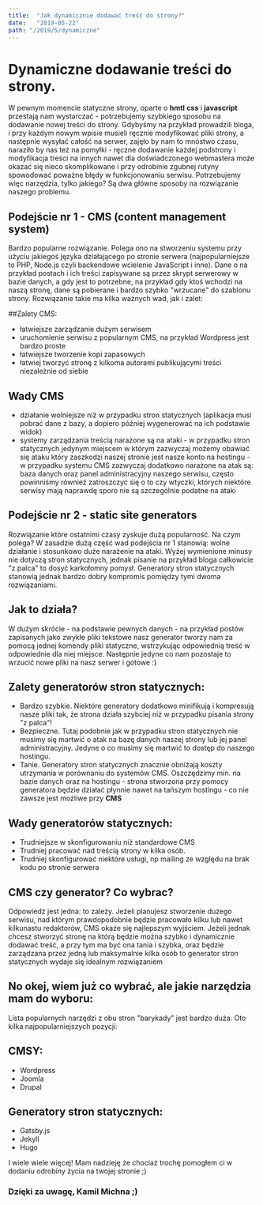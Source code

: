 ```yaml
---
title:  "Jak dynamicznie dodawać treść do strony?"
date:   "2019-05-22"
path: "/2019/5/dynamiczne"
---
```

# Dynamiczne dodawanie treści do strony.



  W pewnym momencie statyczne strony, oparte o __hmtl__ __css__ i __javascript__ przestają nam wystarczać - potrzebujemy szybkiego sposobu na dodawanie nowej treści do strony. Gdybyśmy na przykład prowadzili bloga, i przy każdym nowym wpisie musieli ręcznie modyfikować pliki strony, a następnie wysyłać całość na serwer, zajęło by nam to mnóstwo czasu, naraziło by nas też na pomyłki - ręczne dodawanie każdej podstrony i modyfikacja treści na innych nawet dla doświadczonego webmastera może okazać się nieco skomplikowane i przy odrobinie zgubnej rutyny spowodować poważne  błędy w funkcjonowaniu serwisu. Potrzebujemy więc narzędzia, tylko jakiego? Są dwa główne sposoby na rozwiązanie naszego problemu.

## Podejście nr 1 - CMS (content management system)

Bardzo popularne rozwiązanie. Polega ono na stworzeniu systemu przy użyciu jakiegoś języka działającego po stronie serwera (najpopularniejsze to PHP, Node.js czyli backendowe wcielenie JavaScript i inne). Dane o na przykład postach i ich treści zapisywane są przez skrypt serwerowy w bazie danych, a gdy jest to potrzebne, na przykład gdy ktoś wchodzi na naszą stronę, dane są pobierane i bardzo szybko "wrzucane" do szablonu strony. Rozwiązanie takie ma kilka ważnych wad, jak i zalet:

##Zalety CMS:

* łatwiejsze zarządzanie dużym serwisem
* uruchomienie serwisu z popularnym CMS, na przykład Wordpress jest bardzo proste
* łatwiejsze tworzenie kopi zapasowych
* łatwiej tworzyć stronę z kilkoma autorami publikującymi treści niezależnie od siebie

## Wady CMS

* działanie wolniejsze niż w przypadku stron statycznych (aplikacja musi pobrać dane z bazy, a dopiero później wygenerować na ich podstawie widok)
* systemy zarządzania treścią narażone są na ataki - w przypadku stron statycznych jedynym miejscem w którym zazwyczaj możemy obawiać się ataku który zaszkodzi naszej stronie jest nasze konto na hostingu - w przypadku systemu CMS zazwyczaj dodatkowo narażone na atak są: baza danych oraz panel administracyjny naszego serwisu, często powinniśmy również zatroszczyć się o to czy wtyczki, których niektóre serwisy mają naprawdę sporo nie są szczególnie podatne na ataki

## Podejście nr 2 - static site generators

Rozwiązanie które ostatnimi czasy zyskuje dużą popularność. Na czym polega? W zasadzie dużą część wad podejścia nr 1 stanowią: wolne działanie i stosunkowo duże narażenie na ataki. Wyżej wymienione minusy nie dotyczą stron statycznych, jednak pisanie na przykład bloga całkowicie "z palca" to dosyć karkołomny pomysł. Generatory stron statycznych stanowią jednak bardzo dobry kompromis pomiędzy tymi dwoma rozwiązaniami.

## Jak to działa?

W dużym skrócie - na podstawie pewnych danych - na przykład postów zapisanych jako zwykłe pliki tekstowe nasz generator tworzy nam za pomocą jednej komendy pliki statyczne, wstrzykując odpowiednią treść w odpowiednie dla niej miejsce. Następnie jedyne co nam pozostaje to wrzucić nowe pliki na nasz serwer i gotowe :)

## Zalety generatorów stron statycznych:

* Bardzo szybkie. Niektóre generatory dodatkowo  minifikują i kompresują nasze pliki tak, że strona działa szybciej niż w przypadku pisania strony "z palca"!
* Bezpieczne. Tutaj podobnie jak w przypadku stron statycznych nie musimy się martwić o atak na bazę danych naszej strony lub jej panel administracyjny. Jedyne o co musimy się martwić to dostęp do naszego hostingu.
* Tanie. Generatory stron statycznych znacznie obniżają koszty utrzymania w porównaniu do systemów CMS. Oszczędzimy min. na bazie danych oraz na hostingu - strona stworzona przy pomocy generatora będzie działać płynnie nawet na tańszym hostingu - co nie zawsze jest możliwe przy __CMS__

## Wady generatorów statycznych:

* Trudniejsze w skonfigurowaniu niż standardowe CMS
* Trudniej pracować nad treścią strony w kilka osób. 
* Trudniej skonfigurować niektóre usługi, np mailing ze względu na brak kodu po stronie serwera

## CMS czy generator? Co wybrac?

  Odpowiedź jest jedna: to zależy. Jeżeli planujesz stworzenie dużego serwisu, nad którym prawdopodobnie będzie pracowało kilku lub nawet kilkunastu redaktorów, CMS okaże się najlepszym wyjściem. Jeżeli jednak chcesz stworzyć stronę na którą będzie można szybko i dynamicznie dodawać treść, a przy tym ma być ona tania i szybka, oraz będzie zarządzana przez jedną lub maksymalnie kilka osób to generator stron statycznych wydaje się idealnym rozwiązaniem

## No okej, wiem już co wybrać, ale jakie narzędzia mam do wyboru:

Lista popularnych narzędzi z obu stron "barykady" jest bardzo duża. Oto kilka najpopularniejszych pozycji:

## CMSY:

  * Wordpress
  * Joomla
  * Drupal

## Generatory stron statycznych: 

  * Gatsby.js
  * Jekyll
  * Hugo

I wiele wiele więcej! Mam nadzieję że chociaż trochę pomogłem ci w dodaniu odrobiny życia na twojej stronie ;)

### Dzięki za uwagę, Kamil Michna ;)